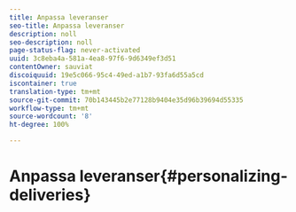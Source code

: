 ```yaml
---
title: Anpassa leveranser
seo-title: Anpassa leveranser
description: noll
seo-description: noll
page-status-flag: never-activated
uuid: 3c8eba4a-581a-4ea8-97f6-9d6349ef3d51
contentOwner: sauviat
discoiquuid: 19e5c066-95c4-49ed-a1b7-93fa6d55a5cd
iscontainer: true
translation-type: tm+mt
source-git-commit: 70b143445b2e77128b9404e35d96b39694d55335
workflow-type: tm+mt
source-wordcount: '8'
ht-degree: 100%

---
```



# Anpassa leveranser{#personalizing-deliveries}


